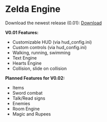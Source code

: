 # Zelda Engine

Download the newest release (0.01): [Download](https://github.com/Aelbannan/Zelda-Open-Source-Engine/releases/download/v0.0.1/Zelda.Engine.v0.01.exe)

**V0.01 Features:**
* Customizable HUD (via hud_config.ini)
* Custom controls (via hud_config.ini)
* Walking, running, swimming
* Text Engine
* Hearts Engine
* Collision, slide on collision

**Planned Features for V0.02:**
* Items
* Sword combat
* Talk/Read signs
* Enemies
* Room Engine
* Magic and Rupees

